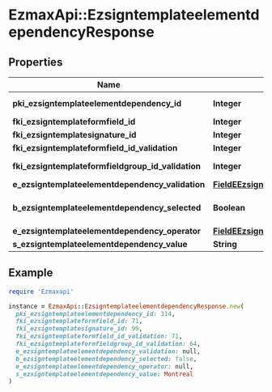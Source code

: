 # EzmaxApi::EzsigntemplateelementdependencyResponse

## Properties

| Name | Type | Description | Notes |
| ---- | ---- | ----------- | ----- |
| **pki_ezsigntemplateelementdependency_id** | **Integer** | The unique ID of the Ezsigntemplateelementdependency |  |
| **fki_ezsigntemplateformfield_id** | **Integer** | The unique ID of the Ezsigntemplateformfield | [optional] |
| **fki_ezsigntemplatesignature_id** | **Integer** | The unique ID of the Ezsigntemplatesignature | [optional] |
| **fki_ezsigntemplateformfield_id_validation** | **Integer** | The unique ID of the Ezsigntemplateformfield | [optional] |
| **fki_ezsigntemplateformfieldgroup_id_validation** | **Integer** | The unique ID of the Ezsigntemplateformfieldgroup | [optional] |
| **e_ezsigntemplateelementdependency_validation** | [**FieldEEzsigntemplateelementdependencyValidation**](FieldEEzsigntemplateelementdependencyValidation.md) |  |  |
| **b_ezsigntemplateelementdependency_selected** | **Boolean** | Whether if it&#39;s selected or not when using eEzsigntemplateelementdependencyValidation &#x3D; Selected | [optional] |
| **e_ezsigntemplateelementdependency_operator** | [**FieldEEzsigntemplateelementdependencyOperator**](FieldEEzsigntemplateelementdependencyOperator.md) |  | [optional] |
| **s_ezsigntemplateelementdependency_value** | **String** | The value of the Ezsignelementdependency | [optional] |

## Example

```ruby
require 'Ezmaxapi'

instance = EzmaxApi::EzsigntemplateelementdependencyResponse.new(
  pki_ezsigntemplateelementdependency_id: 314,
  fki_ezsigntemplateformfield_id: 71,
  fki_ezsigntemplatesignature_id: 99,
  fki_ezsigntemplateformfield_id_validation: 71,
  fki_ezsigntemplateformfieldgroup_id_validation: 64,
  e_ezsigntemplateelementdependency_validation: null,
  b_ezsigntemplateelementdependency_selected: false,
  e_ezsigntemplateelementdependency_operator: null,
  s_ezsigntemplateelementdependency_value: Montreal
)
```

